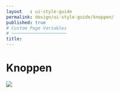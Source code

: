 ```yaml
---
layout   : ui-style-guide
permalink: design/ui-style-guide/knoppen/
published: true
# Custom Page Variables
# ─────────────────────
title:
---
```


<div class="container">
<h1>Knoppen</h1>
<img src="../../../assets/Images/Buttons.png" class="col-5">


</div>